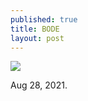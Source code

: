 ```yaml
---
published: true
title: BODE
layout: post
---
```



![]({{site.baseurl}}/images/EscalerasCBODE.jpg)

Aug 28, 2021.
